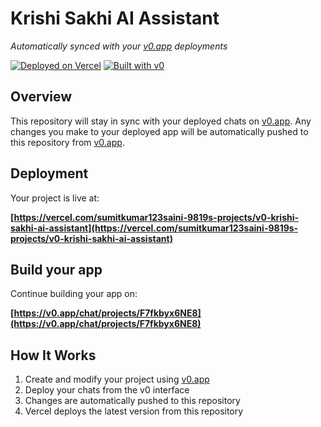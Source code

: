 # Krishi Sakhi AI Assistant

*Automatically synced with your [v0.app](https://v0.app) deployments*

[![Deployed on Vercel](https://img.shields.io/badge/Deployed%20on-Vercel-black?style=for-the-badge&logo=vercel)](https://vercel.com/sumitkumar123saini-9819s-projects/v0-krishi-sakhi-ai-assistant)
[![Built with v0](https://img.shields.io/badge/Built%20with-v0.app-black?style=for-the-badge)](https://v0.app/chat/projects/F7fkbyx6NE8)

## Overview

This repository will stay in sync with your deployed chats on [v0.app](https://v0.app).
Any changes you make to your deployed app will be automatically pushed to this repository from [v0.app](https://v0.app).

## Deployment

Your project is live at:

**[https://vercel.com/sumitkumar123saini-9819s-projects/v0-krishi-sakhi-ai-assistant](https://vercel.com/sumitkumar123saini-9819s-projects/v0-krishi-sakhi-ai-assistant)**

## Build your app

Continue building your app on:

**[https://v0.app/chat/projects/F7fkbyx6NE8](https://v0.app/chat/projects/F7fkbyx6NE8)**

## How It Works

1. Create and modify your project using [v0.app](https://v0.app)
2. Deploy your chats from the v0 interface
3. Changes are automatically pushed to this repository
4. Vercel deploys the latest version from this repository
